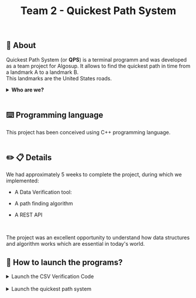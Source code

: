<h1 style="text-align: center">Team 2 - Quickest Path System</h1>
<br>

## 📖 About
Quickest Path System (or **QPS**) is a terminal programm and was developed as a team project for Algosup. It allows to find the quickest path in time from a landmark A to a landmark B.
<br>
This landmarks are the United States roads.

<details>
    <summary><b>Who are we?</b></summary>

|                                                                                              | Name                | Role                | Links |           
|----------------------------------------------------------------------------------------------|---------------------|---------------------|-------------------------------------------------------------------------------------------------------------------------|
| <img src="https://ca.slack-edge.com/T07N4K3NA3Z-U07NK3NMANP-gea5dac389e4-192" width="120px"> | LEFIN Mattéo        | **Project Manager**    | [LinkedIn](https://www.linkedin.com/in/matt%C3%A9o-lefin-380272293/)  \| [GitHub](https://github.com/Mattstar64)          |
| <img src="https://ca.slack-edge.com/T07N4K3NA3Z-U07NK6MCR0A-g4cac1c20a04-192" width="120px"> | ADAM Enoal          | **Program Manager**   | [LinkedIn](https://www.linkedin.com/in/enoal-adam-02552932a/)         \| [GitHub](https://github.com/EnoGame29)           |
| <img src="https://ca.slack-edge.com/T07N4K3NA3Z-U07P7V3H7ME-g3ffdd245b21-512" width="120px"> | DESPEAUX Guillaume  | **Technical Leader**     | [LinkedIn](https://www.linkedin.com/in/guillaume-despaux/)            \| [GitHub](https://github.com/GuillaumeDespaux)    |
| <img src="https://avatars.githubusercontent.com/u/145991354?v=4" width="120px"> | Mathis LEBEL  | **Software enginer**| [LinkedIn](https://www.linkedin.com/in/mathis-lebel-429114293/)            \| [GitHub](https://github.com/mathislebel)    | 
| <img src="https://avatars.githubusercontent.com/u/146001004?s=64&v=4" width="120px">| RIFF Michel | **Quality assurance** |[LinkedIn](https://www.linkedin.com/in/michel-riff-693007293/)            \| [GitHub](https://github.com/MichelRiff)    |
| <img src="https://avatars.githubusercontent.com/u/145991254?s=64&v=4" width="120px">| Gayat Camille | **Technical writter** |[LinkedIn](https://www.linkedin.com/in/camille-g-a89114293/)            \| [GitHub](https://github.com/CamilleGayat)    |


</details>
<br>

## ⌨️ Programming language

This project has been conceived using C++ programming language.
<br>
<br>

## ✏️ 📋 Details
We had approximately 5 weeks to complete the project, during which we implemented:

- A Data Verification tool: 

- A path finding algorithm 

- A REST API
<br>

The project was an excellent opportunity to understand how data structures and algorithm works which are essential in today's world.
<br>

## 🚀 How to launch the programs?

<details>
<summary>Launch the CSV Verification Code</summary>

### Launch the CSV Verification Code

#### For MacOS

- Navigate to the directory containing the source code:
    - cd src
- Compile the C++ verification program using clang++:<br>
    - g++ -o verification main_verification.cpp verification.cpp -std=c++17 -pthread
 - Run the compiled program:
    - ./verification
    <br><br>

#### For Windows

- Open a Command Prompt or Terminal and navigate to the directory containing the source code:
    - cd src
- Compile the C++ verification program using g++ (or your preferred compiler):
    - g++ -std=c++11 verification.cpp -o verification.exe
- Run the compiled program:
    - verification.exe


#### Running the Program in VS Code Terminal

First, ensure you have a compiler installed:

#### For MacOS
macOS comes with a pre-installed compiler. To verify:
- Open a terminal.
- Type the following command:
    - g++ --version

You should see output similar to this:

`yaml`

`Apple clang version 16.0.0 (clang-1600.0.26.6)
Target: arm64-apple-darwin24.2.0
Thread model: posix
InstalledDir: /Library/Developer/CommandLineTools/usr/bin`

- Ensure you see the line:
    - Apple clang version 16.0.0 (clang-1600.0.26.6)

- If the compiler is not installed, install Xcode Command Line Tools by running:
    - bash
    - xcode-select --install

#### For Windows

Windows does not have a built-in compiler. You will need to install MinGW (Minimalist GNU for Windows). Follow these steps:

- Download MinGW: Visit MinGW Installation Guide or download directly from SourceForge.

- Install MinGW:
During installation, ensure you select the options to install the C++ compiler.

- Add the bin directory of MinGW to your system’s PATH environment variable. This allows you to use the g++ command from any terminal.

- Verify Installation: Open Command Prompt and run:
    - g++ --version

You should see something like:

`csharp`

`g++ (x86_64-posix-seh-rev0, Built by MinGW-W64 project) 8.1.0`

#### Steps to Compile and Run the Program

You can compile and run the program directly in the terminal of Visual Studio Code after cloning the repository:

- Open the repository folder in VS Code.
- Open the integrated terminal in VS Code (Ctrl+** on Windows/Linux, **Cmd+ on macOS).
- Compile the program:
    - g++ -std=c++11 verification.cpp -o verification
- Run the program:
    - ./verification

#### Additional Notes:
If you encounter any issues with the compiler setup on Windows, refer to the official
MinGW InstallationDocumentation.

On macOS, the default clang++ compiler supports the -std=c++11 flag, so no additional setup should be required.
</details>
<br>
<details>
<summary>Launch the quickest path system</summary>

### Launch the quickest path system

#### For MacOS

- Navigate to the directory containing the source code:
    - cd src
- Compile the C++ verification program using clang++:<br>
    - g++ -o shortest_path main.cpp graph.cpp preprocessing.cpp -std=c++17 -pthread
 - Run the compiled program:
    - ./verification
    <br><br>

#### For Windows

- Open a Command Prompt or Terminal and navigate to the directory containing the source code:
    - cd src
- Compile the C++ verification program using g++ (or your preferred compiler):
    - g++ -std=c++11 main.cpp graph.cpp preprocessing.cpp -o shortest_path.exe
- Run the compiled program:
    - verification.exe


#### Running the Program in VS Code Terminal

First, ensure you have a compiler installed:

#### For MacOS
macOS comes with a pre-installed compiler. To verify:
- Open a terminal.
- Type the following command:
    - g++ --version

You should see output similar to this:

`yaml`

`Apple clang version 16.0.0 (clang-1600.0.26.6)
Target: arm64-apple-darwin24.2.0
Thread model: posix
InstalledDir: /Library/Developer/CommandLineTools/usr/bin`

- Ensure you see the line:
    - Apple clang version 16.0.0 (clang-1600.0.26.6)

- If the compiler is not installed, install Xcode Command Line Tools by running:
    - bash
    - xcode-select --install

#### For Windows

Windows does not have a built-in compiler. You will need to install MinGW (Minimalist GNU for Windows). Follow these steps:

- Download MinGW: Visit MinGW Installation Guide or download directly from SourceForge.

- Install MinGW:
During installation, ensure you select the options to install the C++ compiler.

- Add the bin directory of MinGW to your system’s PATH environment variable. This allows you to use the g++ command from any terminal.

- Verify Installation: Open Command Prompt and run:
    - g++ --version

You should see something like:

`csharp`

`g++ (x86_64-posix-seh-rev0, Built by MinGW-W64 project) 8.1.0`

#### Steps to Compile and Run the Program

You can compile and run the program directly in the terminal of Visual Studio Code after cloning the repository:

- Open the repository folder in VS Code.
- Open the integrated terminal in VS Code (Ctrl+** on Windows/Linux, **Cmd+ on macOS).
- Compile the program:
    - g++ -std=c++11 main.cpp graph.cpp preprocessing.cpp -o shortest_path.exe
- Run the program:
    - ./verification

#### Additional Notes:
If you encounter any issues with the compiler setup on Windows, refer to the official
MinGW InstallationDocumentation.

On macOS, the default clang++ compiler supports the -std=c++11 flag, so no additional setup should be required.